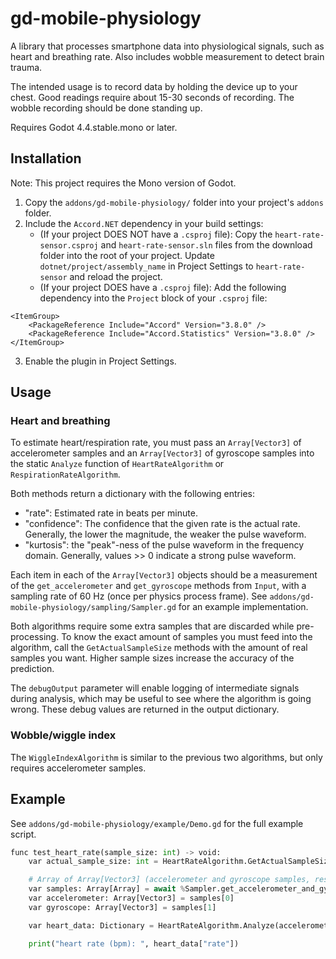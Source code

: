 # gd-mobile-physiology

A library that processes smartphone data into physiological signals, such as heart and breathing rate.
Also includes wobble measurement to detect brain trauma.

The intended usage is to record data by holding the device up to your chest. Good readings
require about 15-30 seconds of recording. The wobble recording should be done standing up.

Requires Godot 4.4.stable.mono or later.

## Installation
Note: This project requires the Mono version of Godot.
1) Copy the `addons/gd-mobile-physiology/` folder into your project's `addons` folder.
2) Include the `Accord.NET` dependency in your build settings:
	- (If your project DOES NOT have a `.csproj` file): Copy the `heart-rate-sensor.csproj` and `heart-rate-sensor.sln` files from the download folder
into the root of your project. Update `dotnet/project/assembly_name` in Project Settings to `heart-rate-sensor` and reload the project.
	- (If your project DOES have a `.csproj` file): Add the following dependency into the `Project` block of your `.csproj` file:
```
<ItemGroup>
	<PackageReference Include="Accord" Version="3.8.0" />
	<PackageReference Include="Accord.Statistics" Version="3.8.0" />
</ItemGroup>
```
3) Enable the plugin in Project Settings.

## Usage
### Heart and breathing
To estimate heart/respiration rate, you must pass an `Array[Vector3]` of accelerometer samples and an `Array[Vector3]` of gyroscope samples into the static `Analyze` function of
`HeartRateAlgorithm` or `RespirationRateAlgorithm`.

Both methods return a dictionary with the following entries:
- "rate": Estimated rate in beats per minute.
- "confidence": The confidence that the given rate is the actual rate. Generally, the lower the magnitude, the weaker the pulse waveform.
- "kurtosis": the "peak"-ness of the pulse waveform in the frequency domain. Generally, values >> 0 indicate a strong pulse waveform.

Each item in each of the `Array[Vector3]` objects should be a measurement of the `get_accelerometer` and `get_gyroscope` methods from `Input`,
with a sampling rate of 60 Hz (once per physics process frame). See `addons/gd-mobile-physiology/sampling/Sampler.gd`
for an example implementation.

Both algorithms require some extra samples that are discarded while pre-processing. To know the exact amount of samples you must feed into the algorithm, call the `GetActualSampleSize` methods
with the amount of real samples you want. Higher sample sizes increase the accuracy of the prediction.

The `debugOutput` parameter will enable logging of intermediate signals during analysis, which may be useful to see where the algorithm is going wrong.
These debug values are returned in the output dictionary.

### Wobble/wiggle index
The `WiggleIndexAlgorithm` is similar to the previous two algorithms, but only requires accelerometer samples.

## Example 
See `addons/gd-mobile-physiology/example/Demo.gd` for the full example script. 

```python
func test_heart_rate(sample_size: int) -> void:
	var actual_sample_size: int = HeartRateAlgorithm.GetActualSampleSize(sample_size)

	# Array of Array[Vector3] (accelerometer and gyroscope samples, respectively)
	var samples: Array[Array] = await %Sampler.get_accelerometer_and_gyroscope_samples(actual_sample_size)
	var accelerometer: Array[Vector3] = samples[0]
	var gyroscope: Array[Vector3] = samples[1]

	var heart_data: Dictionary = HeartRateAlgorithm.Analyze(accelerometer, gyroscope, true)

	print("heart rate (bpm): ", heart_data["rate"])
```
